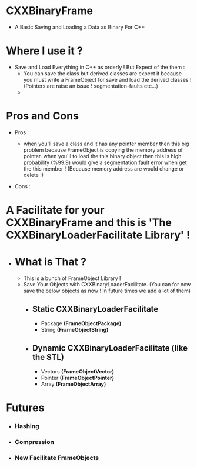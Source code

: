 # CXXBinaryFrame
* A Basic Saving and Loading a Data as Binary For C++


# Where I use it ?
* Save and Load Everything in C++ as orderly ! But Expect of the them : 
  * You can save the class but derived classes are expect it because you must write a FrameObject for save and load the derived classes ! (Pointers are raise an         issue ! segmentation-faults etc...)
  * 

# Pros and Cons 
* Pros :
  * when you'll save a class and it has any pointer member then this big problem because FrameObject is copying the memory address of pointer. when you'll to load     the this binary object then this is high probability (%99.9) would give a segmentation fault error when get the this member ! (Because memory address are         would change or delete !)

* Cons :


# A Facilitate for your CXXBinaryFrame and this is 'The CXXBinaryLoaderFacilitate Library' !
  * # What is That ?
    * This is a bunch of FrameObject Library !
    * Save Your Objects with CXXBinaryLoaderFacilitate. (You can for now save the below objects as now ! In future times we add a lot of them)
      * ## Static CXXBinaryLoaderFacilitate
        * Package **(FrameObjectPackage)**
        * String **(FrameObjectString)**
        
      * ## Dynamic CXXBinaryLoaderFacilitate (like the STL)
        * Vectors **(FrameObjectVector)**
        * Pointer **(FrameObjectPointer)**
        * Array   **(FrameObjectArray)**

# Futures
   * ### Hashing
   * ### Compression
   * ### New Facilitate FrameObjects
